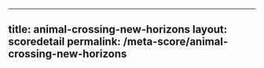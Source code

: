 ---
        
title: animal-crossing-new-horizons
layout: scoredetail
permalink: /meta-score/animal-crossing-new-horizons
---